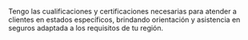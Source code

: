 Tengo las cualificaciones y certificaciones necesarias para atender a clientes en estados específicos, brindando orientación y asistencia en seguros adaptada a los requisitos de tu región.